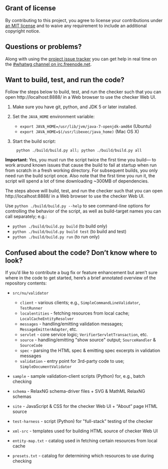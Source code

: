 ## Grant of license

By contributing to this project, you agree to license your contributions under
[an MIT license](https://github.com/validator/validator/blob/master/LICENSE) and
to waive any requirement to include an additional copyright notice.

## Questions or problems?

Along with using the [project issue tracker][1] you can get help in real time on
the [#whatwg channel on irc.freenode.net][2].

   [1]: https://github.com/validator/validator/issues
   [2]: http://webchat.freenode.net/?channels=whatwg

## Want to build, test, and run the code?

Follow the steps below to build, test, and run the checker such that you can open
http://localhost:8888/ in a Web browser to use the checker Web UI.

1. Make sure you have git, python, and JDK 5 or later installed.

2. Set the `JAVA_HOME` environment variable:

   * `export JAVA_HOME=/usr/lib/jvm/java-7-openjdk-amd64` (Ubuntu)
   * `export JAVA_HOME=$(/usr/libexec/java_home)` (Mac OS X)

3. Start the build script:
```
     python ./build/build.py all; python ./build/build.py all
```

**Important:** Yes, you must run the script twice the first time you build— to work
around known issues that cause the build to fail at startup when run from scratch in a
fresh working directory. For subsequent builds, you only need run the build script once.
Also note that the first time you run it, the script will spend a lot of time
downloading ~300MB of dependencies.

The steps above will build, test, and run the checker such that you can open
http://localhost:8888/ in a Web browser to use the checker Web UI.

Use `python ./build/build.py --help` to see command-line options for controlling the
behavior of the script, as well as build-target names you can call separately; e.g.:

* `python ./build/build.py build` (to build only)
* `python ./build/build.py build test` (to build and test)
* `python ./build/build.py run` (to run only)

## Confused about the code? Don’t know where to look?

If you’d like to contribute a bug fix or feature enhancement but aren’t sure where in
the code to get started, here’s a brief annotated overview of the repository contents:

* `src/nu/validator`
  * `client` - various clients; e.g., `SimpleCommandLineValidator`, `TestRunner`
  * `localentities` - fetching resources from local cache; `LocalCacheEntityResolver`
  * `messages` - handling/emitting validation messages; `MessageEmitterAdapter`, etc.
  * `servlet` - core service logic; `VerifierServletTransaction`, etc.
  * `source` - handling/emitting "show source" output; `SourceHandler` & `SourceCode`
  * `spec` - parsing the HTML spec & emitting spec excerpts in validation messages
  * `validation` - entry point for 3rd-party code to use; `SimpleDocumentValidator`

* `sample` - sample validation-client scripts (Python) for, e.g., batch checking
* `schema` - RelaxNG schema-driver files + SVG & MathML RelaxNG schemas
* `site` - JavaScript & CSS for the checker Web UI + “About” page HTML source
* `test-harness` - script (Python) for "full-stack" testing of the checker
* `xml-src` - templates used for building HTML source of checker Web UI
* `entity-map.txt` - catalog used in fetching certain resources from local cache
* `presets.txt` - catalog for determining which resources to use during checking
